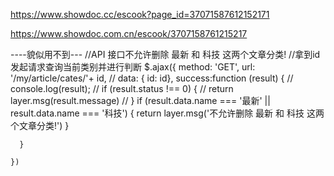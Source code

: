 https://www.showdoc.cc/escook?page_id=37071587612152171

https://www.showdoc.com.cn/escook/3707158761215217


----貌似用不到---
    //API 接口不允许删除 最新 和 科技 这两个文章分类!
    //拿到id发起请求查询当前类别并进行判断
    $.ajax({
      method: 'GET',
      url: '/my/article/cates/'+ id,
      // data: { id: id},
      success:function (result) {
        // console.log(result);
        // if (result.status !== 0) {
        //   return layer.msg(result.message)
        // }
        if (result.data.name === '最新' || result.data.name === '科技') {
          return layer.msg('不允许删除 最新 和 科技 这两个文章分类!')
        }


      }

    })
    

